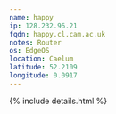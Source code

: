 ```yaml
---
name: happy
ip: 128.232.96.21
fqdn: happy.cl.cam.ac.uk
notes: Router
os: EdgeOS
location: Caelum
latitude: 52.2109
longitude: 0.0917
---
```

{% include details.html %} 

